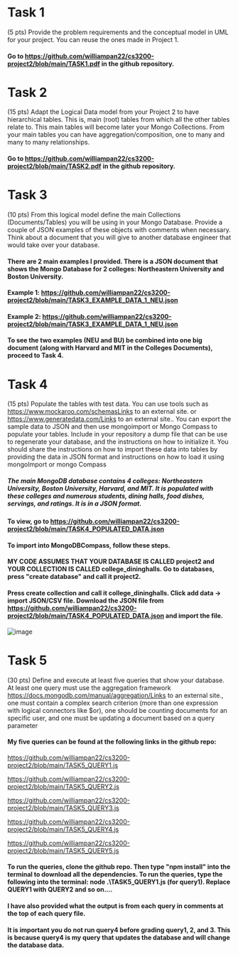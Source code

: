 # Task 1

(5 pts) Provide the problem requirements and the conceptual model in UML for your project. You can reuse the ones made in Project 1.

#### Go to https://github.com/williampan22/cs3200-project2/blob/main/TASK1.pdf in the github repository.


# Task 2

(15 pts) Adapt the Logical Data model from your Project 2 to have hierarchical tables. This is, main (root) tables from which all the other tables relate to. This main tables will become later your Mongo Collections. From your main tables you can have aggregation/composition, one to many and many to many relationships.

#### Go to https://github.com/williampan22/cs3200-project2/blob/main/TASK2.pdf in the github repository.

# Task 3

(10 pts) From this logical model define the main Collections (Documents/Tables) you will be using in your Mongo Database. Provide a couple of JSON examples of these objects with comments when necessary. Think about a document that you will give to another database engineer that would take over your database. 

#### There are 2 main examples I provided. There is a JSON document that shows the Mongo Database for 2 colleges: Northeastern University and Boston University. 

#### Example 1: https://github.com/williampan22/cs3200-project2/blob/main/TASK3_EXAMPLE_DATA_1_NEU.json

#### Example 2: https://github.com/williampan22/cs3200-project2/blob/main/TASK3_EXAMPLE_DATA_1_NEU.json

#### To see the two examples (NEU and BU) be combined into one big document (along with Harvard and MIT in the Colleges Documents), proceed to Task 4.

# Task 4

(15 pts) Populate the tables with test data. You can use tools such as https://www.mockaroo.com/schemasLinks to an external site. or  https://www.generatedata.com/Links to an external site.. You can export the sample data to JSON and then use mongoimport or Mongo Compass to populate your tables. Include in your repository a dump file that can be use to regenerate your database, and the instructions on how to initialize it. You should share the instructions on how to import these data into tables by providing the data in JSON format and instructions on how to load it using mongoImport or mongo Compass

##### The main MongoDB database contains 4 colleges: Northeastern University, Boston University, Harvard, and MIT. It is populated with these colleges and numerous students, dining halls, food dishes, servings, and ratings. It is in a JSON format.

#### To view, go to https://github.com/williampan22/cs3200-project2/blob/main/TASK4_POPULATED_DATA.json 

#### To import into MongoDBCompass, follow these steps. 

#### MY CODE ASSUMES THAT YOUR DATABASE IS CALLED project2 and YOUR COLLECTION IS CALLED college_dininghalls. Go to databases, press "create database" and call it project2. 

#### Press create collection and call it college_dininghalls. Click add data -> import JSON/CSV file. Download the JSON file from https://github.com/williampan22/cs3200-project2/blob/main/TASK4_POPULATED_DATA.json and import the file. 

![image](https://github.com/williampan22/cs3200-project2/assets/90793237/ba8684c2-fc16-47b1-8e80-551de8b4023a)


# Task 5

(30 pts) Define and execute at least five queries that show your database. At least one query must use the aggregation framework https://docs.mongodb.com/manual/aggregation/Links to an external site., one must contain a complex search criterion (more than one expression with logical connectors like $or), one should be counting documents for an specific user, and one must be updating a document based on a query parameter 

#### My five queries can be found at the following links in the github repo: 

https://github.com/williampan22/cs3200-project2/blob/main/TASK5_QUERY1.js

https://github.com/williampan22/cs3200-project2/blob/main/TASK5_QUERY2.js

https://github.com/williampan22/cs3200-project2/blob/main/TASK5_QUERY3.js

https://github.com/williampan22/cs3200-project2/blob/main/TASK5_QUERY4.js

https://github.com/williampan22/cs3200-project2/blob/main/TASK5_QUERY5.js

#### To run the queries, clone the github repo. Then type "npm install" into the terminal to download all the dependencies. To run the queries, type the following into the terminal: node .\TASK5_QUERY1.js (for query1). Replace QUERY1 with QUERY2 and so on....

#### I have also provided what the output is from each query in comments at the top of each query file. 

#### It is important you do not run query4 before grading query1, 2, and 3. This is because query4 is my query that updates the database and will change the database data.





